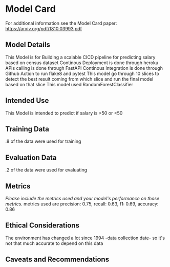 # Model Card

For additional information see the Model Card paper: https://arxiv.org/pdf/1810.03993.pdf

## Model Details
This Model is for Building a scalable CICD pipeline for predicting salary based on census dataset 
Continous Deployment is done through heroku
APIs calling is done through FastAPI
Continous Integration is done through Github Action to run flake8 and pytest
This model go through 10 slices to detect the best result coming from which slice and run the final model based on that slice
This model used RandomForestClassifier

## Intended Use
This Model is intended to predict if salary is >50 or <50 

## Training Data
.8 of the data were used for training

## Evaluation Data
.2 of the data were used for evaluating

## Metrics
_Please include the metrics used and your model's performance on those metrics._
metrics used are precision: 0.75, recall: 0.63, f1: 0.69, accuracy: 0.86

## Ethical Considerations
The environment has changed a lot since 1994 -data collection date- so it's not that much accurate to depend on this data 

## Caveats and Recommendations
